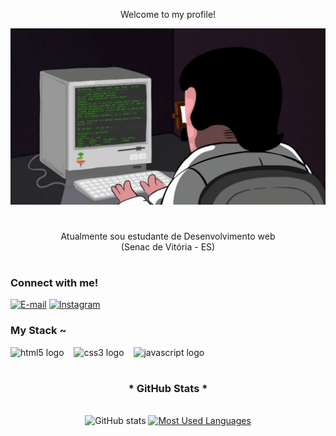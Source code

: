 <div align="center">
  <p>Welcome to my profile!</p>
</div>

<img src="21116158daaeb1459b4ec0758505e1ad.gif">

#

<p align="center">Atualmente sou estudante de Desenvolvimento web 
<br>  (Senac de Vitória - ES)

#

<h3 align="left">Connect with me!</h3>

[![E-mail](https://img.shields.io/badge/-Email-000?style=for-the-badge&logo=microsoft-outlook&logoColor=24edaa&color:FFF)](mailto:paulodanielwrk@gmail.com)
[![Instagram](https://img.shields.io/badge/-Instagram-000?style=for-the-badge&logo=instagram&logoColor=24edaa&color:FFF)](https://www.instagram.com/danipdev/)


<h3 align="left">My Stack ~</h3>

<div align="left">
  <img src="https://cdn.jsdelivr.net/gh/devicons/devicon/icons/html5/html5-original.svg" height="25" alt="html5 logo"  />
  <img width="8" />
  <img src="https://cdn.jsdelivr.net/gh/devicons/devicon/icons/css3/css3-original.svg" height="25" alt="css3 logo"  />
  <img width="8" />
  <img src="https://cdn.jsdelivr.net/gh/devicons/devicon/icons/javascript/javascript-plain.svg" height="25" alt="javascript logo"  />
  <img width="8" />
</div>

#

<div style="text-align: center;" align="center">
  <h3>* GitHub Stats *</h3>
  <br>
  <img src="https://github-readme-stats-git-masterrstaa-rickstaa.vercel.app/api?username=paulodevzl&hide_title=true&show_icons=true&include_all_commits=false&count_private=true&line_height=25&hide=issues&bg_color=000&title_color=FFFF&text_color=FFF&border_radius=3&border_color=24edaa&icon_color=FFFF&theme=jolly" alt="GitHub stats">

  <a href="https://github.com/danipdev/github-readme-stats">
    <img src="https://github-readme-stats-git-masterrstaa-rickstaa.vercel.app/api/top-langs/?username=danipdev&line_height=10&card_width=290&layout=compact&hide_title=false&count_private=true&langs_count=4&show_icons=true&title_color=FFFF&hide=html,css&bg_color=000&text_color=8B8B8B&border_radius=3&border_color=24edaa&count_private=true" alt="Most Used Languages">
  </a>
</div>

